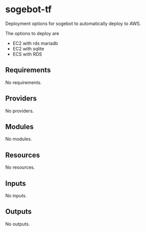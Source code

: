 # sogebot-tf
Deployment options for sogebot to automatically deploy to AWS.

The options to deploy are

* EC2 with rds mariadb
* EC2 with sqlite
* ECS with RDS
<!-- BEGIN_TF_DOCS -->
## Requirements

No requirements.

## Providers

No providers.

## Modules

No modules.

## Resources

No resources.

## Inputs

No inputs.

## Outputs

No outputs.
<!-- END_TF_DOCS -->